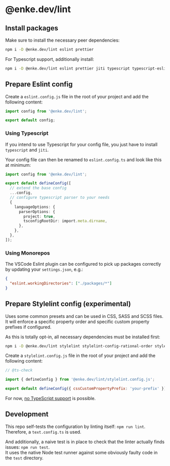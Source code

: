 # @enke.dev/lint

## Install packages

Make sure to install the necessary peer dependencies:

```bash
npm i -D @enke.dev/lint eslint prettier
```

For Typescript support, additionally install:

```bash
npm i -D @enke.dev/lint eslint prettier jiti typescript typescript-eslint
```

## Prepare Eslint config

Create a `eslint.config.js` file in the root of your project and add the following content:

```js
import config from '@enke.dev/lint';

export default config;
```

### Using Typescript

If you intend to use Typescript for your config file, you just have to install `typescript` and `jiti`.

Your config file can then be renamed to `eslint.config.ts` and look like this at minimum:

```ts
import config from '@enke.dev/lint';

export default defineConfig([
  // extend the base config
  ...config,
  // configure typescript parser to your needs
  {
    languageOptions: {
      parserOptions: {
        project: true,
        tsconfigRootDir: import.meta.dirname,
      },
    },
  },
]);
```

### Using Monorepos

The VSCode Eslint plugin can be configured to pick up packages correctly by updating your `settings.json`, e.g.:

```json
{
  "eslint.workingDirectories": ["./packages/*"]
}
```

## Prepare Stylelint config (experimental)

Uses some common presets and can be used in CSS, SASS and SCSS files.\
It will enforce a specific property order and specific custom property prefixes if configured.

As this is totally opt-in, all necessary dependencies must be installed first:

```bash
npm i -D @enke.dev/lint stylelint stylelint-config-rational-order stylelint-config-standard-scss stylelint-order
```

Create a `stylelint.config.js` file in the root of your project and add the following content:

```js
// @ts-check

import { defineConfig } from '@enke.dev/lint/stylelint.config.js';

export default defineConfig({ cssCustomPropertyPrefix: 'your-prefix' });
```

For now, [no TypeScript support](https://github.com/stylelint/stylelint/issues/4940) is possible.

## Development

This repo self-tests the configuration by linting itself: `npm run lint`.\
Therefore, a `text.config.ts` is used.

And additionally, a naive test is in place to check that the linter actually finds issues: `npm run test`.\
It uses the native Node test runner against some obviously faulty code in the `test` directory.
